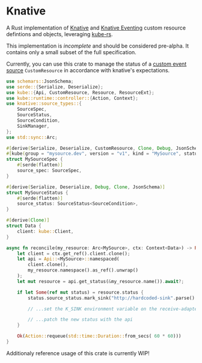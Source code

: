 # Knative

A Rust implementation of [Knative][knative] and [Knative Eventing][keventing] custom resource defintions and objects, leveraging [kube-rs][kubers].

This implementation is *incomplete* and should be considered pre-alpha. It contains only a small subset of the full specification.

Currently, you can use this crate to manage the status of a [custom event source][keventing-custom-source] `CustomResource` in accordance with knative's expectations.

```rust
use schemars::JsonSchema;
use serde::{Serialize, Deserialize};
use kube::{Api, CustomResource, Resource, ResourceExt};
use kube::runtime::controller::{Action, Context};
use knative::source_types::{
    SourceSpec,
    SourceStatus,
    SourceCondition,
    SinkManager,
};
use std::sync::Arc;

#[derive(Serialize, Deserialize, CustomResource, Clone, Debug, JsonSchema)]
#[kube(group = "mysource.dev", version = "v1", kind = "MySource", status = "MySourceStatus", namespaced)]
struct MySourceSpec {
    #[serde(flatten)]
    source_spec: SourceSpec,
}

#[derive(Serialize, Deserialize, Debug, Clone, JsonSchema)]
struct MySourceStatus {
    #[serde(flatten)]
    source_status: SourceStatus<SourceCondition>,
}

#[derive(Clone)]
struct Data {
    client: kube::Client,
}

async fn reconcile(my_resource: Arc<MySource>, ctx: Context<Data>) -> Result<Action, kube::Error> {
    let client = ctx.get_ref().client.clone();
    let api = Api::<MySource>::namespaced(
        client.clone(),
        my_resource.namespace().as_ref().unwrap()
    );
    let mut resource = api.get_status(&my_resource.name()).await?;

    if let Some(ref mut status) = resource.status {
        status.source_status.mark_sink("http://hardcoded-sink".parse().unwrap());

        // ...set the K_SINK environment variable on the receive-adapter that this controller manages

        // ...patch the new status with the api
    }

    Ok(Action::requeue(std::time::Duration::from_secs( 60 * 60)))
}
```

Additionaly reference usage of this crate is currently WIP!

[knative]: https://knative.dev/docs/
[keventing]: https://github.com/knative/eventing
[keventing-custom-source]: https://knative.dev/docs/eventing/custom-event-source/custom-event-source/#required-components
[kubers]: https://github.com/kube-rs/kube-rs
